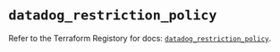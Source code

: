 # `datadog_restriction_policy`

Refer to the Terraform Registory for docs: [`datadog_restriction_policy`](https://registry.terraform.io/providers/datadog/datadog/3.32.0/docs/resources/restriction_policy).

